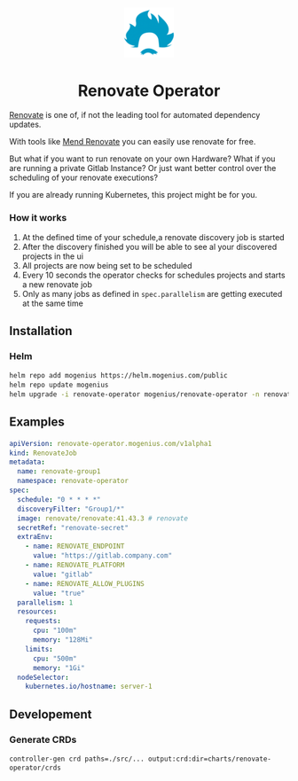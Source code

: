 #####

<div align="center">
    <img src="src/static/favicon.ico" width="90" />
    <h1 align="center">Renovate Operator</h1>
</div>

[Renovate][1] is one of, if not the leading tool for automated dependency updates.

With tools like [Mend Renovate][2] you can easily use renovate for free.


But what if you want to run renovate on your own Hardware? What if you are running a private Gitlab Instance? Or just want better control over the scheduling of your renovate executions?

If you are already running Kubernetes, this project might be for you.

### How it works
1. At the defined time of your schedule,a renovate discovery job is started
2. After the discovery finished you will be able to see al your discovered projects in the ui
3. All projects are now being set to be scheduled
4. Every 10 seconds the operator checks for schedules projects and starts a new renovate job
5. Only as many jobs as defined in `spec.parallelism` are getting executed at the same time

## Installation 
### Helm
```sh
helm repo add mogenius https://helm.mogenius.com/public
helm repo update mogenius
helm upgrade -i renovate-operator mogenius/renovate-operator -n renovate-operator --create-namespace --wait
``` 

## Examples

```yaml
apiVersion: renovate-operator.mogenius.com/v1alpha1
kind: RenovateJob
metadata:
  name: renovate-group1
  namespace: renovate-operator
spec:
  schedule: "0 * * * *"
  discoveryFilter: "Group1/*"
  image: renovate/renovate:41.43.3 # renovate
  secretRef: "renovate-secret"
  extraEnv:
    - name: RENOVATE_ENDPOINT
      value: "https://gitlab.company.com"
    - name: RENOVATE_PLATFORM
      value: "gitlab"
    - name: RENOVATE_ALLOW_PLUGINS
      value: "true"
  parallelism: 1
  resources:
    requests:
      cpu: "100m"
      memory: "128Mi"
    limits:
      cpu: "500m"
      memory: "1Gi"
  nodeSelector:
    kubernetes.io/hostname: server-1
```

## Developement
### Generate CRDs
```
controller-gen crd paths=./src/... output:crd:dir=charts/renovate-operator/crds
```

[1]: https://github.com/renovatebot/renovate
[2]: https://docs.mend.io/renovate/latest/
